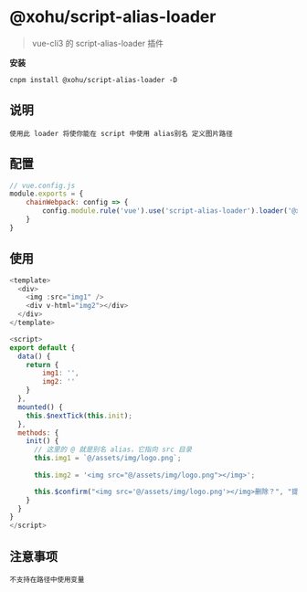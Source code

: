 # @xohu/script-alias-loader

> vue-cli3 的 script-alias-loader 插件

**安装**

```
cnpm install @xohu/script-alias-loader -D
```

## 说明
```
使用此 loader 将使你能在 script 中使用 alias别名 定义图片路径
```

## 配置
``` js
// vue.config.js
module.exports = {
    chainWebpack: config => {
        config.module.rule('vue').use('script-alias-loader').loader('@xohu/script-alias-loader')
    }
}
```

## 使用
``` js
<template>
  <div>
    <img :src="img1" />
    <div v-html="img2"></div>
  </div>
</template>

<script>
export default {
  data() {
    return {
        img1: '',
        img2: ''
    }
  },
  mounted() {
    this.$nextTick(this.init);
  },
  methods: {
    init() {
      // 这里的 @ 就是别名 alias，它指向 src 目录
      this.img1 = `@/assets/img/logo.png`;
      
      this.img2 = '<img src="@/assets/img/logo.png"></img>';

      this.$confirm("<img src='@/assets/img/logo.png'></img>删除？", "提示");
    }
  }
}
</script>
```

## 注意事项
```
不支持在路径中使用变量
```
  